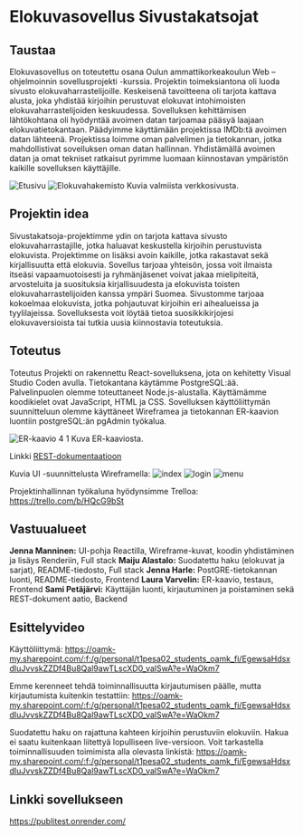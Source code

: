 # Elokuvasovellus Sivustakatsojat

## Taustaa
Elokuvasovellus on toteutettu osana Oulun ammattikorkeakoulun Web –ohjelmoinnin sovellusprojekti -kurssia. Projektin toimeksiantona oli luoda sivusto elokuvaharrastelijoille. Keskeisenä tavoitteena oli tarjota kattava alusta, joka yhdistää kirjoihin perustuvat elokuvat intohimoisten elokuvaharrastelijoiden keskuudessa. Sovelluksen kehittämisen lähtökohtana oli hyödyntää avoimen datan tarjoamaa pääsyä laajaan elokuvatietokantaan. Päädyimme käyttämään projektissa IMDb:tä avoimen datan lähteenä.
Projektissa loimme oman palvelimen ja tietokannan, jotka mahdollistivat sovelluksen oman datan hallinnan. Yhdistämällä avoimen datan ja omat tekniset ratkaisut pyrimme luomaan kiinnostavan ympäristön kaikille sovelluksen käyttäjille. 

![Etusivu](https://github.com/TVT23-25/Group_25/assets/149469582/fbece768-6672-4387-80e6-90eeeebf9a84)
![Elokuvahakemisto](https://github.com/TVT23-25/Group_25/assets/149469582/ec44ba44-10bc-447f-acd0-931bb38c31a7)
Kuvia valmiista verkkosivusta.


## Projektin idea

Sivustakatsoja-projektimme ydin on tarjota kattava sivusto elokuvaharrastajille, jotka haluavat keskustella kirjoihin perustuvista elokuvista. Projektimme on lisäksi avoin kaikille, jotka rakastavat sekä kirjallisuutta että elokuvia. Sovellus tarjoaa yhteisön, jossa voit ilmaista itseäsi vapaamuotoisesti ja ryhmänjäsenet voivat jakaa mielipiteitä, arvosteluita ja suosituksia kirjallisuudesta ja elokuvista toisten elokuvaharrastelijoiden kanssa ympäri Suomea.
Sivustomme tarjoaa kokoelmaa elokuvista, jotka pohjautuvat kirjoihin eri aihealueissa ja tyylilajeissa. Sovelluksesta voit löytää tietoa suosikkikirjojesi elokuvaversioista tai tutkia uusia kiinnostavia toteutuksia.

## Toteutus

Toteutus
Projekti on rakennettu React-sovelluksena, jota on kehitetty Visual Studio Coden avulla. Tietokantana käytämme PostgreSQL:ää. Palvelinpuolen olemme toteuttaneet Node.js-alustalla.
Käyttämämme koodikielet ovat JavaScript, HTML ja CSS. Sovelluksen käyttöliittymän suunnitteluun olemme käyttäneet Wireframea ja tietokannan ER-kaavion luontiin postgreSQL:än pgAdmin työkalua. 

![ER-kaavio 4 1](https://github.com/TVT23-25/Group_25/assets/149469582/ea76b9eb-6261-41cc-ab26-66a0cacdd212)
Kuva ER-kaaviosta.

Linkki [REST-dokumentaatioon](https://documenter.getpostman.com/view/34667260/2sA3JFB4Wi)

Kuvia UI -suunnittelusta Wireframella:
![index](https://github.com/TVT23-25/Group_25/assets/145854303/e3722987-4a86-482a-8439-4d223efd3d19)
![login](https://github.com/TVT23-25/Group_25/assets/145854303/fdf19127-34a8-4e4a-8aeb-826c3e4b12d7)
![menu](https://github.com/TVT23-25/Group_25/assets/145854303/d0278178-0043-47ad-9534-b92d87a3e034)

Projektinhallinnan työkaluna hyödynsimme Trelloa: https://trello.com/b/HQcG9bSt
 
## Vastuualueet

**Jenna Manninen:** UI-pohja Reactilla, Wireframe-kuvat, koodin yhdistäminen ja lisäys Renderiin, Full stack
**Maiju Alastalo:**	Suodatettu haku (elokuvat ja sarjat), README-tiedosto, Full stack
**Jenna Harle:**	PostGRE-tietokannan luonti, README-tiedosto, Frontend
**Laura Varvelin:**	ER-kaavio, testaus, Frontend
**Sami Petäjärvi:**	Käyttäjän luonti, kirjautuminen ja poistaminen sekä REST-dokument
aatio, Backend



## Esittelyvideo
Käyttöliittymä:
https://oamk-my.sharepoint.com/:f:/g/personal/t1pesa02_students_oamk_fi/EgewsaHdsxdIuJvvskZZDf4Bu8Qal9awTLscXD0_valSwA?e=WaOkm7

Emme kerenneet tehdä toiminnallisuutta kirjautumisen päälle, mutta kirjautumista kuitenkin testattiin:
https://oamk-my.sharepoint.com/:f:/g/personal/t1pesa02_students_oamk_fi/EgewsaHdsxdIuJvvskZZDf4Bu8Qal9awTLscXD0_valSwA?e=WaOkm7

Suodatettu haku on rajattuna kahteen kirjoihin perustuviin elokuviin. Hakua ei saatu kuitenkaan liitettyä lopulliseen live-versioon. 
Voit tarkastella toiminnallisuuden toimimista alla olevasta linkistä: 
https://oamk-my.sharepoint.com/:f:/g/personal/t1pesa02_students_oamk_fi/EgewsaHdsxdIuJvvskZZDf4Bu8Qal9awTLscXD0_valSwA?e=WaOkm7

## Linkki sovellukseen 
https://publitest.onrender.com/

